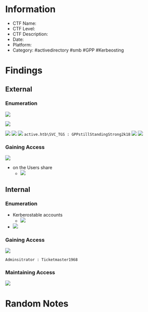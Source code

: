 # Information
- CTF Name: 
- CTF Level:
- CTF Description: 
- Date: 
- Platform: 
- Category: #activedirectory #smb #GPP #Kerbeosting 

# Findings

## External
### Enumeration
![](https://i.imgur.com/yLOFQku.png)

![](https://i.imgur.com/rFSEdUG.png)

![](https://i.imgur.com/7mVJpts.png)
![](https://i.imgur.com/1zbMiZp.png)
![](https://i.imgur.com/1RtcUVL.png)
` active.htb\SVC_TGS : GPPstillStandingStrong2k18 `
![](https://i.imgur.com/aY8moI7.png)
![](https://i.imgur.com/uCr7nla.png)

### Gaining Access
![](https://i.imgur.com/A58SQT1.png)

- on the Users share
	- ![](https://i.imgur.com/3bFcAiO.png)


## Internal
### Enumeration
- Kerberostable accounts
	- ![](https://i.imgur.com/xophrf7.png)
- ![](https://i.imgur.com/WpTFPhX.png)
### Gaining Access
![](https://i.imgur.com/OwaKN5q.png)

` Adminsitrator : Ticketmaster1968 `
### Maintaining Access
![](https://i.imgur.com/b1z9Bi4.png)


# Random Notes
